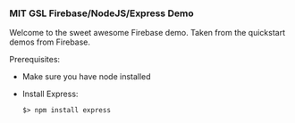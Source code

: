 ### MIT GSL Firebase/NodeJS/Express Demo

Welcome to the sweet awesome Firebase demo. Taken from the quickstart demos from Firebase.

Prerequisites:

- Make sure you have node installed

- Install Express:

      $> npm install express

